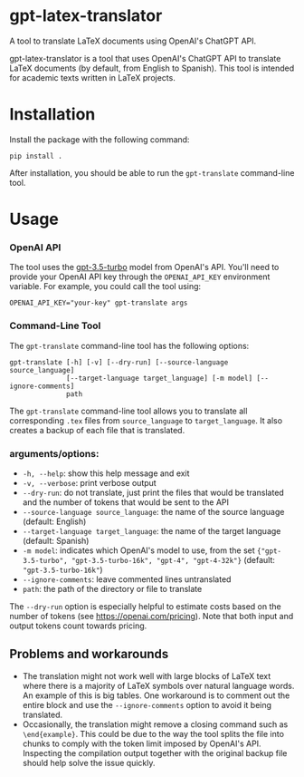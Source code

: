 # gpt-latex-translator
A tool to translate LaTeX documents using OpenAI's ChatGPT API.

gpt-latex-translator is a tool that uses OpenAI's ChatGPT API to translate LaTeX documents (by default, from English to Spanish). This tool is intended for academic texts written in LaTeX projects.

# Installation 
Install the package with the following command:
```
pip install .
```
After installation, you should be able to run the `gpt-translate` command-line tool.

# Usage
### OpenAI API
The tool uses the [gpt-3.5-turbo](https://platform.openai.com/docs/guides/chat) model from OpenAI's API. You'll need to provide your OpenAI API key through the `OPENAI_API_KEY` environment variable. For example, you could call the tool using:

```OPENAI_API_KEY="your-key" gpt-translate args```

### Command-Line Tool

The `gpt-translate` command-line tool has the following options:

```
gpt-translate [-h] [-v] [--dry-run] [--source-language source_language] 
              [--target-language target_language] [-m model] [--ignore-comments]
              path
```

The `gpt-translate` command-line tool allows you to translate all corresponding `.tex` files from `source_language` to `target_language`. It also creates a backup of each file that is translated.


### arguments/options:
- `-h, --help`: show this help message and exit
- `-v, --verbose`: print verbose output
- `--dry-run`: do not translate, just print the files that would be translated and the number of tokens that would be sent to the API
- `--source-language source_language`: the name of the source language (default: English)
- `--target-language target_language`: the name of the target language (default: Spanish)
- `-m model`: indicates which OpenAI's model to use, from the set `{"gpt-3.5-turbo", "gpt-3.5-turbo-16k", "gpt-4", "gpt-4-32k"}` (default: `"gpt-3.5-turbo-16k"`)
- `--ignore-comments`: leave commented lines untranslated
- `path`: the path of the directory or file to translate

The `--dry-run` option is especially helpful to estimate costs based on the number of tokens (see https://openai.com/pricing). Note that both input and output tokens count towards pricing.

## Problems and workarounds

- The translation might not work well with large blocks of LaTeX text where there is a majority of LaTeX symbols over natural language words. An example of this is big tables. One workaround is to comment out the entire block and use the `--ignore-comments` option to avoid it being translated.
- Occasionally, the translation might remove a closing command such as `\end{example}`. This could be due to the way the tool splits the file into chunks to comply with the token limit imposed by OpenAI's API. Inspecting the compilation output together with the original backup file should help solve the issue quickly.
